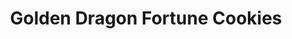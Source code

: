 ---
title: "Golden Dragon Fortune Cookies"
url: /chicago/golden-dragon-fortune-cookies/
shop: Bäckerei
---